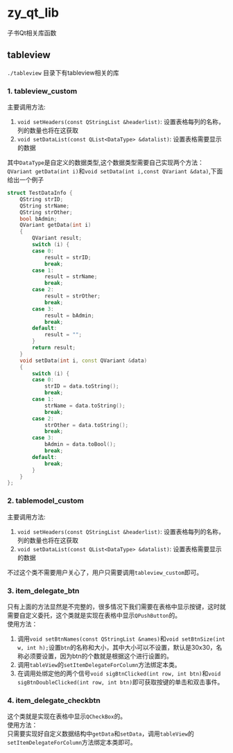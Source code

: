 # zy_qt_lib

子书Qt相关库函数

## tableview

`./tableview` 目录下有tableview相关的库

### 1. tableview_custom

主要调用方法:

1. `void setHeaders(const QStringList &headerlist)`: 设置表格每列的名称，列的数量也将在这获取
2. `void setDataList(const QList<DataType> &datalist)`: 设置表格需要显示的数据

其中`DataType`是自定义的数据类型,这个数据类型需要自己实现两个方法：`QVariant getData(int i)`和`void setData(int i,const QVariant &data)`,下面给出一个例子

```cpp
struct TestDataInfo {
    QString strID;
    QString strName;
    QString strOther;
    bool bAdmin;
    QVariant getData(int i)
    {
        QVariant result;
        switch (i) {
        case 0:
            result = strID;
            break;
        case 1:
            result = strName;
            break;
        case 2:
            result = strOther;
            break;
        case 3:
            result = bAdmin;
            break;
        default:
            result = "";
        }
        return result;
    }
    void setData(int i, const QVariant &data)
    {
        switch (i) {
        case 0:
            strID = data.toString();
            break;
        case 1:
            strName = data.toString();
            break;
        case 2:
            strOther = data.toString();
            break;
        case 3:
            bAdmin = data.toBool();
            break;
        default:
            break;
        }
    }
};
```

### 2. tablemodel_custom

主要调用方法:

1. `void setHeaders(const QStringList &headerlist)`: 设置表格每列的名称，列的数量也将在这获取
2. `void setDataList(const QList<DataType> &datalist)`: 设置表格需要显示的数据

不过这个类不需要用户关心了，用户只需要调用`tableview_custom`即可。

### 3. item_delegate_btn

只有上面的方法显然是不完整的，很多情况下我们需要在表格中显示按键，这时就需要自定义委托，这个类就是实现在表格中显示`QPushButton`的。  
使用方法：

1. 调用`void setBtnNames(const QStringList &names)`和`void setBtnSize(int w, int h);`设置`btn`的名称和大小，其中大小可以不设置，默认是30x30，名称必须要设置，因为btn的个数就是根据这个进行设置的。
2. 调用`tableView`的`setItemDelegateForColumn`方法绑定本类。
3. 在调用处绑定他的两个信号`void sigBtnClicked(int row, int btn)`和`void sigBtnDoubleClicked(int row, int btn)`即可获取按键的单击和双击事件。

### 4. item_delegate_checkbtn

这个类就是实现在表格中显示`QCheckBox`的。  
使用方法：  
只需要实现好自定义数据结构中`getData`和`setData`，调用`tableView`的`setItemDelegateForColumn`方法绑定本类即可。
